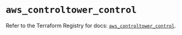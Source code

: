 # `aws_controltower_control`

Refer to the Terraform Registry for docs: [`aws_controltower_control`](https://registry.terraform.io/providers/hashicorp/aws/5.76.0/docs/resources/controltower_control).
